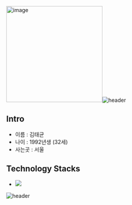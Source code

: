 <img width="255" alt="image" src="https://github.com/hotdog7778/hotdog7778/assets/122990436/7e97cea7-46bb-4cac-9692-2e03ab409152">![header](https://capsule-render.vercel.app/api?type=waving&color=A3DCBE&height=200&section=header&text=tgkim's%20Hub&fontSize=60)

## Intro

* 이름 : 김태균
* 나이 : 1992년생 (32세)
* 사는곳 : 서울


## Technology Stacks

* <img src="https://img.shields.io/badge/JavaScript-F7DF1E?style=flat-square&logo=javascript&logoColor=white"/></a>


![header](https://capsule-render.vercel.app/api?type=waving&color=A3DCBE&height=120&section=footer)
